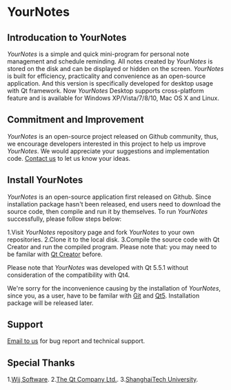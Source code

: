 # YourNotes

## Introducation to YourNotes
*YourNotes* is a simple and quick mini-program for personal note management and schedule reminding. All notes created by *YourNotes* is stored on the disk and can be displayed or hidden on the screen. *YourNotes* is built for efficiency, practicality and convenience as an open-source application. And this version is specifically developed for desktop usage with Qt framework. Now *YourNotes* Desktop supports cross-platform feature and is available for Windows XP/Vista/7/8/10, Mac OS X and Linux.

## Commitment and Improvement
*YourNotes* is an open-source project released on Github community, thus, we encourage developers interested in this project to help us improve *YourNotes*. We would appreciate your suggestions and implementation code.
[Contact us](mailto:wangpeihao@gmail.com) to let us know your ideas.

## Install YourNotes
*YourNotes* is an open-source application first released on Github. Since installation package hasn't been released, end users need to download the source code, then compile and run it by themselves. To run *YourNotes* successfully, please follow steps below:

1.Visit *YourNotes* repository page and fork *YourNotes* to your own repositories.
2.Clone it to the local disk.
3.Compile the source code with Qt Creator and run the compiled program. Please note that: you may need to be familar with [Qt Creator](http://doc.qt.io/qtcreator/index.html) before.

Please note that *YourNotes* was developed with Qt 5.5.1 without consideration of the compatibility with Qt4.

We're sorry for the inconvenience causing by the installation of *YourNotes*, since you, as a user, have to be familar with [Git](https://git-scm.com/doc) and [Qt5](http://doc.qt.io/qt-5/).
Installation package will be released later.

## Support
[Email to us](mailto:wangpeihao@gmail.com) for bug report and technical support.

## Special Thanks
1.[Wjj Software](http://www.wjjsoft.com).
2.[The Qt Company Ltd.](http://www.qt.io/).
3.[ShanghaiTech University](http://www.shanghaitech.edu.cn/).
